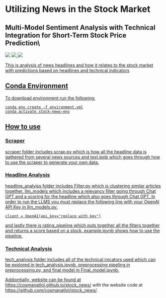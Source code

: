 # Utilizing News in the Stock Market
## Multi-Model Sentiment Analysis with Technical Integration for Short-Term Stock Price Prediction\
<a href='https://cosmanatlol.github.io/stock_news/'><img src='https://img.shields.io/badge/Project-Page-Green'></a>  <a href='https://drive.google.com/file/d/1dkq4ri51IEfyeml_lDctHNS7Smg8w7Ks/view?usp=sharing'><img src='https://img.shields.io/badge/Report-PDF-blue'> <a href='https://drive.google.com/file/d/1nVCbm3XLMlSARJqzMe1d8tLVUxhGtDmH/view?usp=sharing'><img src='https://img.shields.io/badge/Poster-PDF-red'> 

This is analysis of news headlines and how it relates to the stock market with predictions based on headlines and technical indicators
## Conda Environment
To download environment run the following:
```
conda env create -f environment.yml
conda activate stock-news-env
```
## How to use
### Scraper
scraper folder includes scrap.py which is how all the headline data is gathered from several news sources and test.ipnb which goes through how to use the scraper to generate your own data. 

### Headline Analysis
headline_analyiss folder includes Filter.py which is clustering similar articles together. llm_models which includes a relevancy filter going through Chat GPT and a scoring for the headline which also goes through Chat GPT. In order to run the LLMS you must replace the following line with your OpenAI API Key in llm_models.py:
```
client = OpenAI(api_key="replace with key")
```
and lastly there is rating_pipeline which puts together all the filters together and returns a score based on a stock. example.ipynb shows how to use the pipeline.

### Technical Analysis
tech_analysis folder includes all of the technical inicators used which can be explored in tech_analysis.ipynb, preprocessing pipeling in preprocessing.py, and final model in Final_model.ipynb.

Addiontially, website can be found at https://cosmanatlol.github.io/stock_news/ with the website code at https://github.com/cosmanatlol/stock_news/.

